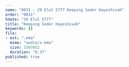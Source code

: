 ```yaml
---
name: "0031 - 29 Elul 5777 Keeping Seder Hayeshivah"
order: "0031"
hdate: "29 Elul 5777"
title: "Keeping Seder Hayeshivah"
keywords: []
file:
- ext: ".m4a"
  mime: "audio/x-m4a"
  size: 3307652
  duration: "6:37"
published: true
---
```



